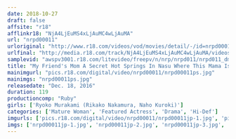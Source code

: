 ```yaml
---
date: 2018-10-27
draft: false
affsite: "r18"
afflinkr18: "NjA4LjEuMS4xLjAuMC4wLjAuMA"
url: "nrpd00011"
urloriginal: "http://www.r18.com/videos/vod/movies/detail/-/id=nrpd00011"
urlfinal: "http://media.r18.com/track/NjA4LjEuMS4xLjAuMC4wLjAuMA/videos/vod/movies/detail/-/id=nrpd00011"
samplevid: "awspv3001.r18.com/litevideo/freepv/n/nrp/nrpd011/nrpd011_dmb_w.mp4"
title: "My Friend's Mom A Secret Hot Springs In Nasu Where This Mama Is Fucking Her Son's Friend Ryoko Murakami"
mainimgurl: "pics.r18.com/digital/video/nrpd00011/nrpd00011ps.jpg"
mainimgs: "nrpd00011ps.jpg"
releasedate: "Dec. 18, 2016"
duration: 119
productioncomp: "Ruby"
girls: ['Ryoko Murakami (Rikako Nakamura, Naho Kuroki)']
categories: ['Mature Woman', 'Featured Actress', 'Drama', 'Hi-Def']
imgurls: ['pics.r18.com/digital/video/nrpd00011/nrpd00011jp-1.jpg', 'pics.r18.com/digital/video/nrpd00011/nrpd00011jp-2.jpg', 'pics.r18.com/digital/video/nrpd00011/nrpd00011jp-3.jpg', 'pics.r18.com/digital/video/nrpd00011/nrpd00011jp-4.jpg', 'pics.r18.com/digital/video/nrpd00011/nrpd00011jp-5.jpg', 'pics.r18.com/digital/video/nrpd00011/nrpd00011jp-6.jpg', 'pics.r18.com/digital/video/nrpd00011/nrpd00011jp-7.jpg', 'pics.r18.com/digital/video/nrpd00011/nrpd00011jp-8.jpg', 'pics.r18.com/digital/video/nrpd00011/nrpd00011jp-9.jpg', 'pics.r18.com/digital/video/nrpd00011/nrpd00011jp-10.jpg', 'pics.r18.com/digital/video/nrpd00011/nrpd00011jp-11.jpg', 'pics.r18.com/digital/video/nrpd00011/nrpd00011jp-12.jpg', 'pics.r18.com/digital/video/nrpd00011/nrpd00011jp-13.jpg', 'pics.r18.com/digital/video/nrpd00011/nrpd00011jp-14.jpg', 'pics.r18.com/digital/video/nrpd00011/nrpd00011jp-15.jpg', 'pics.r18.com/digital/video/nrpd00011/nrpd00011jp-16.jpg', 'pics.r18.com/digital/video/nrpd00011/nrpd00011jp-17.jpg', 'pics.r18.com/digital/video/nrpd00011/nrpd00011jp-18.jpg', 'pics.r18.com/digital/video/nrpd00011/nrpd00011jp-19.jpg', 'pics.r18.com/digital/video/nrpd00011/nrpd00011jp-20.jpg']
imgs: ['nrpd00011jp-1.jpg', 'nrpd00011jp-2.jpg', 'nrpd00011jp-3.jpg', 'nrpd00011jp-4.jpg', 'nrpd00011jp-5.jpg', 'nrpd00011jp-6.jpg', 'nrpd00011jp-7.jpg', 'nrpd00011jp-8.jpg', 'nrpd00011jp-9.jpg', 'nrpd00011jp-10.jpg', 'nrpd00011jp-11.jpg', 'nrpd00011jp-12.jpg', 'nrpd00011jp-13.jpg', 'nrpd00011jp-14.jpg', 'nrpd00011jp-15.jpg', 'nrpd00011jp-16.jpg', 'nrpd00011jp-17.jpg', 'nrpd00011jp-18.jpg', 'nrpd00011jp-19.jpg', 'nrpd00011jp-20.jpg']
---
```

